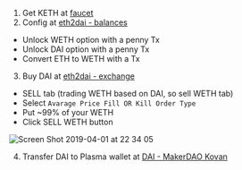 1. Get KETH at [faucet](https://faucet.kovan.network/login)
2. Config at [eth2dai - balances](https://eth2dai.com/balances)
- Unlock WETH option with a penny Tx
- Unlock DAI option with a penny Tx
- Convert ETH to WETH with a Tx
3. Buy DAI at [eth2dai - exchange](https://eth2dai.com/exchange/WETH/DAI)
- SELL tab (trading WETH based on DAI, so sell WETH tab)
- Select `Avarage Price Fill OR Kill Order Type`
- Put ~99% of your WETH
- Click SELL WETH button

![Screen Shot 2019-04-01 at 22 34 05](https://user-images.githubusercontent.com/4891004/55331439-3d4d8f00-54ce-11e9-8e7a-157a3d807434.png)

4. Transfer DAI to Plasma wallet at [DAI - MakerDAO Kovan](https://dai.makerdao.com/)
